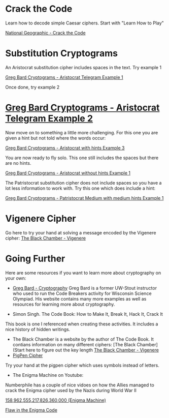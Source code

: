 # Crack the Code
Learn how to decode simple Caesar ciphers.  Start with "Learn How to Play"

[National Geographic - Crack the Code](https://kids.nationalgeographic.com/games/action-adventure/article/crack-the-code-1)

# Substitution Cryptograms

An Aristocrat substitution cipher includes spaces in the text.  Try example 1

[Greg Bard Cryptograms - Aristocrat Telegram Example 1](http://gregorybard.com/GeneratedFiles/0/A.html)

Once done, try example 2

# [Greg Bard Cryptograms - Aristocrat Telegram Example 2](http://gregorybard.com/GeneratedFiles/0/B.html)

Now move on to something a little more challenging.  For this one you are given a hint but not told where the words occur:

[Greg Bard Cryptograms - Aristocrat with hints Example 3](http://gregorybard.com/GeneratedFiles/1/C.html)

You are now ready to fly solo.  This one still includes the spaces but there are no hints.

[Greg Bard Cryptograms - Aristocrat without hints Example 1](http://gregorybard.com/GeneratedFiles/2/A.html)

The Patristocrat substitution cipher does not include spaces so you have a lot less information to work with.  Try this one which does include a hint:

[Greg Bard Cryptograms - Patristocrat Medium with medium hints Example 1](http://gregorybard.com/GeneratedFiles/6/A.html)

# Vigenere Cipher


Go here to try your hand at solving a message encoded by the Vigenere cipher: [The Black Chamber - Vigenere](https://www.simonsingh.net/The_Black_Chamber/vigenere_cracking_tool.html)


# Going Further

Here are some resources if you want to learn more about cryptography on your own:

* [Greg Bard - Cryptography](http://gregorybard.com/cryptogram.html)
Greg Bard is a former UW-Stout instructor who used to run the Code Breakers activity for Wisconsin Science Olympiad.  His website contains many more examples as well 
as resources for learning more about cryptography.

* Simon Singh. The Code Book: How to Make It, Break It, Hack It, Crack It

This book is one I referenced when creating these activities.  It includes a nice history of hidden writings.
* The Black Chamber is a website by the author of The Code Book.  It contians information on many different ciphers: [The Black Chamber](Start here to figure out the key length [The Black Chamber - Vigenere](https://www.simonsingh.net/The_Black_Chamber/vigenere_cracking_tool.html)
* [PigPen Cipher](https://crypto.interactive-maths.com/pigpen-cipher.html#act)

Try your hand at the pigpen cipher which uses symbols instead of letters.

* The Enigma Machine on Youtube:

Numberphile has a couple of nice vidoes on how the Allies managed to crack the Enigma cipher used by the Nazis during World War II

[158,962,555,217,826,360,000 (Enigma Machine)](https://youtu.be/G2_Q9FoD-oQ)

[Flaw in the Enigma Code ](https://youtu.be/V4V2bpZlqx8)

